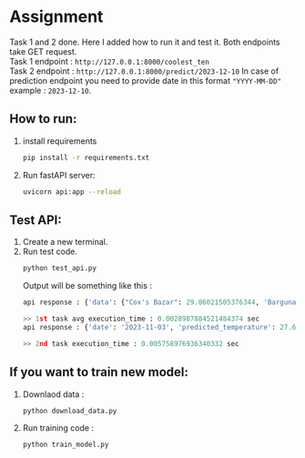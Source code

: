 # Assignment
Task 1 and 2 done. Here I added how to run it and test it. Both endpoints take GET request. <br>
Task 1 endpoint : `http://127.0.0.1:8000/coolest_ten` <br>
Task 2 endpoint : `http://127.0.0.1:8000/predict/2023-12-10`
In case of prediction endpoint you need to provide date in this format `"YYYY-MM-DD"` example : `2023-12-10`.


## How to run:

1. install requirements
    ```bash
    pip install -r requirements.txt
    ```
2. Run fastAPI server:
    ```bash
    uvicorn api:app --reload
    ```

## Test API:
1. Create a new terminal.
2. Run test code.
   ```bash
   python test_api.py
   ```
    Output will be something like this :
    ```python
    api response : {'data': {"Cox's Bazar": 29.86021505376344, 'Barguna': 30.897849462365592, 'Chandpur': 30.91182795698925, 'Bhola': 30.933333333333334, 'Patuakhali': 31.08817204301075, 'Barishal': 31.12688172043011, 'Chattogram': 31.16021505376344, 'Noakhali': 31.162365591397847, 'Feni': 31.231182795698924, 'Thakurgaon': 31.24838709677419}}

    >> 1st task avg execution_time : 0.0028987884521484374 sec
    api response : {'date': '2023-11-03', 'predicted_temperature': 27.625208333333354, 'unit': '°C'}

    >> 2nd task execution_time : 0.005758976936340332 sec
    ```


## If you want to train new model:
1. Downlaod data :
   ```bash
   python download_data.py
   ```
2. Run training code :
    ```bash
   python train_model.py
   ```